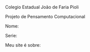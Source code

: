 Colegio Estadual João de Faria Pioli

Projeto de Pensamento Computacional

Nome:

Serie:

Meu site é sobre:
